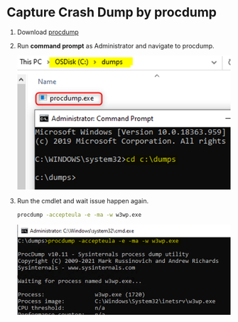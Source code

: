 # Capture Crash Dump by procdump
1. Download [procdump](https://learn.microsoft.com/en-us/sysinternals/downloads/procdump)

1. Run **command prompt** as Administrator and navigate to procdump.

    ![](../images/ManualDump1.png)

1. Run the cmdlet and wait issue happen again.
    ```bash
    procdump -accepteula -e -ma -w w3wp.exe
    ```
    ![](../images/crashdump1.png)